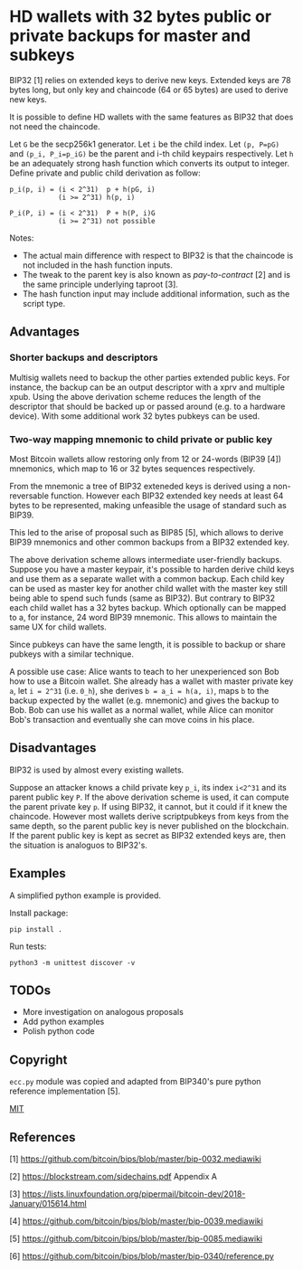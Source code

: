 # HD wallets with 32 bytes public or private backups for master and subkeys

BIP32 [1] relies on extended keys to derive new keys.
Extended keys are 78 bytes long, but only key and chaincode (64 or 65 bytes) are
used to derive new keys.

It is possible to define HD wallets with the same features as BIP32 that does
not need the chaincode.

Let `G` be the secp256k1 generator.
Let `i` be the child index.
Let `(p, P=pG)` and `(p_i, P_i=p_iG)` be the parent and i-th child keypairs
respectively.
Let `h` be an adequately strong hash function which converts its output to
integer.
Define private and public child derivation as follow:

    p_i(p, i) = (i < 2^31)  p + h(pG, i)
                (i >= 2^31) h(p, i)

    P_i(P, i) = (i < 2^31)  P + h(P, i)G
                (i >= 2^31) not possible

Notes:
- The actual main difference with respect to BIP32 is that the chaincode is not
  included in the hash function inputs.
- The tweak to the parent key is also known as *pay-to-contract* [2] and is the
  same principle underlying taproot [3].
- The hash function input may include additional information, such as the script
  type.

## Advantages

### Shorter backups and descriptors
Multisig wallets need to backup the other parties extended public keys.
For instance, the backup can be an output descriptor with a xprv and multiple
xpub.
Using the above derivation scheme reduces the length of the descriptor that
should be backed up or passed around (e.g. to a hardware device).
With some additional work 32 bytes pubkeys can be used.

### Two-way mapping mnemonic to child private or public key
Most Bitcoin wallets allow restoring only from 12 or 24-words (BIP39 [4])
mnemonics, which map to 16 or 32 bytes sequences respectively.

From the mnemonic a tree of BIP32 exteneded keys is derived using a
non-reversable function.
However each BIP32 extended key needs at least 64 bytes to be represented,
making unfeasible the usage of standard such as BIP39.

This led to the arise of proposal such as BIP85 [5], which allows to derive
BIP39 mnemonics and other common backups from a BIP32 extended key.

The above derivation scheme allows intermediate user-friendly backups.
Suppose you have a master keypair, it's possible to harden derive child keys
and use them as a separate wallet with a common backup.
Each child key can be used as master key for another child wallet with the
master key still being able to spend such funds (same as BIP32). But contrary
to BIP32 each child wallet has a 32 bytes backup. Which optionally can be
mapped to a, for instance, 24 word BIP39 mnemonic. This allows to maintain the
same UX for child wallets.

Since pubkeys can have the same length, it is possible to backup or share
pubkeys with a similar technique.

A possible use case: Alice wants to teach to her unexperienced son Bob how to
use a Bitcoin wallet. She already has a wallet with master private key `a`,
let `i = 2^31` (i.e. `0_h`), she derives `b = a_i = h(a, i)`, maps `b` to the
backup expected by the wallet (e.g. mnemonic) and gives the backup to Bob.
Bob can use his wallet as a normal wallet, while Alice can monitor Bob's
transaction and eventually she can move coins in his place.

## Disadvantages
BIP32 is used by almost every existing wallets.

Suppose an attacker knows a child private key `p_i`, its index `i<2^31` and its
parent public key `P`. If the above derivation scheme is used, it can compute
the parent private key `p`. If using BIP32, it cannot, but it could if it knew
the chaincode.
However most wallets derive scriptpubkeys from keys from the same depth, so the
parent public key is never published on the blockchain. If the parent public
key is kept as secret as BIP32 extended keys are, then the situation is
analoguos to BIP32's.

## Examples
A simplified python example is provided.

Install package:

    pip install .

Run tests:

    python3 -m unittest discover -v

## TODOs
- More investigation on analogous proposals
- Add python examples
- Polish python code

## Copyright

`ecc.py` module was copied and adapted from BIP340's pure python reference
implementation [5].

[MIT](LICENSE)

## References
[1] https://github.com/bitcoin/bips/blob/master/bip-0032.mediawiki

[2] https://blockstream.com/sidechains.pdf Appendix A

[3] https://lists.linuxfoundation.org/pipermail/bitcoin-dev/2018-January/015614.html

[4] https://github.com/bitcoin/bips/blob/master/bip-0039.mediawiki

[5] https://github.com/bitcoin/bips/blob/master/bip-0085.mediawiki

[6] https://github.com/bitcoin/bips/blob/master/bip-0340/reference.py

